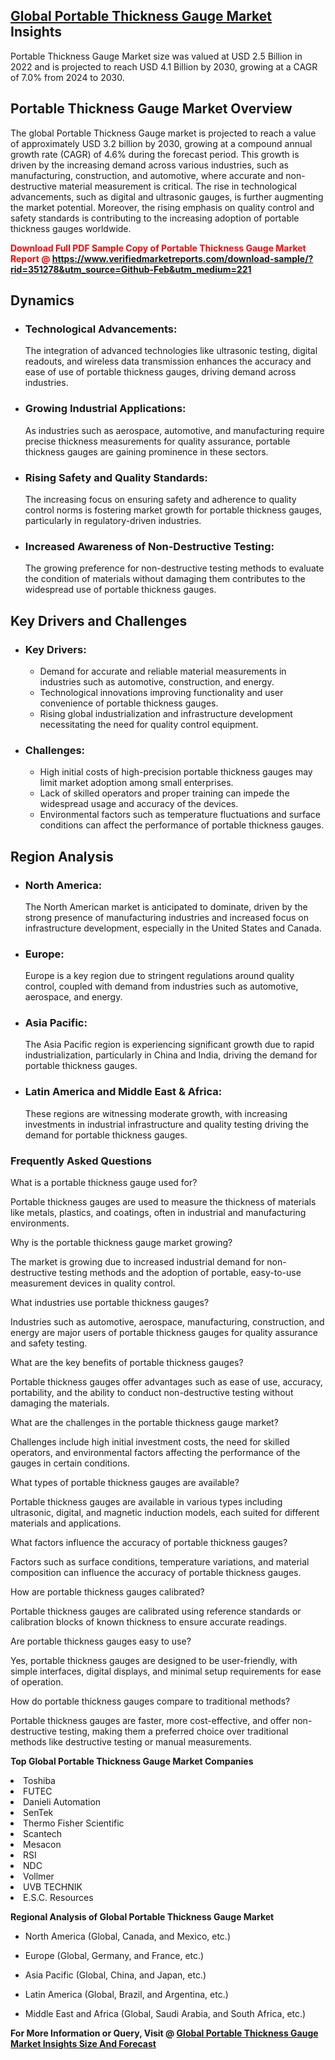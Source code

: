 <h2><a href="https://www.verifiedmarketreports.com/download-sample/?rid=351278&amp;utm_source=Github&amp;utm_medium=221" target="_blank">Global Portable Thickness Gauge Market</a> Insights</h2><p>Portable Thickness Gauge Market size was valued at USD 2.5 Billion in 2022 and is projected to reach USD 4.1 Billion by 2030, growing at a CAGR of 7.0% from 2024 to 2030.</p><p> <h2>Portable Thickness Gauge Market Overview</h2> <p>The global Portable Thickness Gauge market is projected to reach a value of approximately USD 3.2 billion by 2030, growing at a compound annual growth rate (CAGR) of 4.6% during the forecast period. This growth is driven by the increasing demand across various industries, such as manufacturing, construction, and automotive, where accurate and non-destructive material measurement is critical. The rise in technological advancements, such as digital and ultrasonic gauges, is further augmenting the market potential. Moreover, the rising emphasis on quality control and safety standards is contributing to the increasing adoption of portable thickness gauges worldwide.</p> <p><strong><p><span class=""><span style="color: #ff0000;"><strong>Download Full PDF Sample Copy of Portable Thickness Gauge Market Report</strong> @ </span><a href="https://www.verifiedmarketreports.com/download-sample/?rid=351278&amp;utm_source=Github-Feb&amp;utm_medium=221" target="_blank">https://www.verifiedmarketreports.com/download-sample/?rid=351278&amp;utm_source=Github-Feb&amp;utm_medium=221</a></span></p></strong></p> <h2>Dynamics</h2> <ul> <li><h3>Technological Advancements:</h3> The integration of advanced technologies like ultrasonic testing, digital readouts, and wireless data transmission enhances the accuracy and ease of use of portable thickness gauges, driving demand across industries.</li> <li><h3>Growing Industrial Applications:</h3> As industries such as aerospace, automotive, and manufacturing require precise thickness measurements for quality assurance, portable thickness gauges are gaining prominence in these sectors.</li> <li><h3>Rising Safety and Quality Standards:</h3> The increasing focus on ensuring safety and adherence to quality control norms is fostering market growth for portable thickness gauges, particularly in regulatory-driven industries.</li> <li><h3>Increased Awareness of Non-Destructive Testing:</h3> The growing preference for non-destructive testing methods to evaluate the condition of materials without damaging them contributes to the widespread use of portable thickness gauges.</li> </ul> <h2>Key Drivers and Challenges</h2> <ul> <li><h3>Key Drivers:</h3> <ul> <li>Demand for accurate and reliable material measurements in industries such as automotive, construction, and energy.</li> <li>Technological innovations improving functionality and user convenience of portable thickness gauges.</li> <li>Rising global industrialization and infrastructure development necessitating the need for quality control equipment.</li> </ul> </li> <li><h3>Challenges:</h3> <ul> <li>High initial costs of high-precision portable thickness gauges may limit market adoption among small enterprises.</li> <li>Lack of skilled operators and proper training can impede the widespread usage and accuracy of the devices.</li> <li>Environmental factors such as temperature fluctuations and surface conditions can affect the performance of portable thickness gauges.</li> </ul> </li> </ul> <h2>Region Analysis</h2> <ul> <li><h3>North America:</h3> The North American market is anticipated to dominate, driven by the strong presence of manufacturing industries and increased focus on infrastructure development, especially in the United States and Canada.</li> <li><h3>Europe:</h3> Europe is a key region due to stringent regulations around quality control, coupled with demand from industries such as automotive, aerospace, and energy.</li> <li><h3>Asia Pacific:</h3> The Asia Pacific region is experiencing significant growth due to rapid industrialization, particularly in China and India, driving the demand for portable thickness gauges.</li> <li><h3>Latin America and Middle East & Africa:</h3> These regions are witnessing moderate growth, with increasing investments in industrial infrastructure and quality testing driving the demand for portable thickness gauges.</li> </ul> <h3>Frequently Asked Questions</h3> <p>What is a portable thickness gauge used for?</p> <p>Portable thickness gauges are used to measure the thickness of materials like metals, plastics, and coatings, often in industrial and manufacturing environments.</p> <p>Why is the portable thickness gauge market growing?</p> <p>The market is growing due to increased industrial demand for non-destructive testing methods and the adoption of portable, easy-to-use measurement devices in quality control.</p> <p>What industries use portable thickness gauges?</p> <p>Industries such as automotive, aerospace, manufacturing, construction, and energy are major users of portable thickness gauges for quality assurance and safety testing.</p> <p>What are the key benefits of portable thickness gauges?</p> <p>Portable thickness gauges offer advantages such as ease of use, accuracy, portability, and the ability to conduct non-destructive testing without damaging the materials.</p> <p>What are the challenges in the portable thickness gauge market?</p> <p>Challenges include high initial investment costs, the need for skilled operators, and environmental factors affecting the performance of the gauges in certain conditions.</p> <p>What types of portable thickness gauges are available?</p> <p>Portable thickness gauges are available in various types including ultrasonic, digital, and magnetic induction models, each suited for different materials and applications.</p> <p>What factors influence the accuracy of portable thickness gauges?</p> <p>Factors such as surface conditions, temperature variations, and material composition can influence the accuracy of portable thickness gauges.</p> <p>How are portable thickness gauges calibrated?</p> <p>Portable thickness gauges are calibrated using reference standards or calibration blocks of known thickness to ensure accurate readings.</p> <p>Are portable thickness gauges easy to use?</p> <p>Yes, portable thickness gauges are designed to be user-friendly, with simple interfaces, digital displays, and minimal setup requirements for ease of operation.</p> <p>How do portable thickness gauges compare to traditional methods?</p> <p>Portable thickness gauges are faster, more cost-effective, and offer non-destructive testing, making them a preferred choice over traditional methods like destructive testing or manual measurements.</p> </p><p><strong>Top Global Portable Thickness Gauge Market Companies</strong></p><div data-test-id=""><p><li>Toshiba</li><li> FUTEC</li><li> Danieli Automation</li><li> SenTek</li><li> Thermo Fisher Scientific</li><li> Scantech</li><li> Mesacon</li><li> RSI</li><li> NDC</li><li> Vollmer</li><li> UVB TECHNIK</li><li> E.S.C. Resources</li></p><div><strong>Regional Analysis of&nbsp;Global Portable Thickness Gauge Market</strong></div><ul><li dir="ltr"><p dir="ltr">North America&nbsp;(Global, Canada, and Mexico, etc.)</p></li><li dir="ltr"><p dir="ltr">Europe (Global, Germany, and France, etc.)</p></li><li dir="ltr"><p dir="ltr">Asia Pacific&nbsp;(Global, China, and Japan, etc.)</p></li><li dir="ltr"><p dir="ltr">Latin America&nbsp;(Global, Brazil, and Argentina, etc.)</p></li><li dir="ltr">Middle East and Africa&nbsp;(Global, Saudi Arabia, and South Africa, etc.)</li></ul><p><strong>For More Information or Query, Visit @&nbsp;</strong><strong><a href="https://www.verifiedmarketreports.com/product/portable-thickness-gauge-market/?utm_source=Github&amp;utm_medium=221" target="_blank">Global Portable Thickness Gauge Market Insights Size And Forecast</a></strong></p></div>
